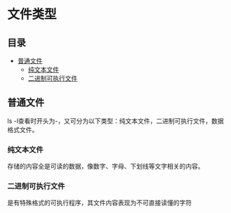 # 文件类型

## 目录

-   [普通文件](#普通文件)
    -   [纯文本文件](#纯文本文件)
    -   [二进制可执行文件](#二进制可执行文件)

## 普通文件

ls -l查看时开头为-，又可分为以下类型：纯文本文件，二进制可执行文件，数据格式文件。

### 纯文本文件

存储的内容全是可读的数据，像数字、字母、下划线等文字相关的内容。

### 二进制可执行文件

是有特殊格式的可执行程序，其文件内容表现为不可直接读懂的字符
